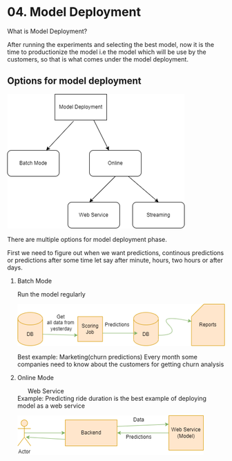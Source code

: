 <h1> 04. Model Deployment </h1>

What is Model Deployment?

After running the experiments and selecting the best model, now it is the time to productionize the  model i.e the model which will be use by the customers,
so that is what comes under the model deployment.

<h2> Options for model deployment </h2>

![Alt text](model_deployment_options.png?raw=true)

There are multiple options for model deployment phase.

First we need to figure out when we want predictions, continous predictions or predictions after some time let say after minute, hours, two hours or after days.



<ol>
<li> Batch Mode </li>
<p> Run the model regularly </p>

![Alt text](Batch_Mode.png?raw=true)

Best example: Marketing(churn predictions)
Every month some companies need to know about the customers for getting churn analysis
  
<li> Online Mode </li>  
<ul> Web Service </ul>
Example: Predicting ride duration is the best example of deploying model as a web service 


![Alt text](Online_Mode.png?raw=true)



